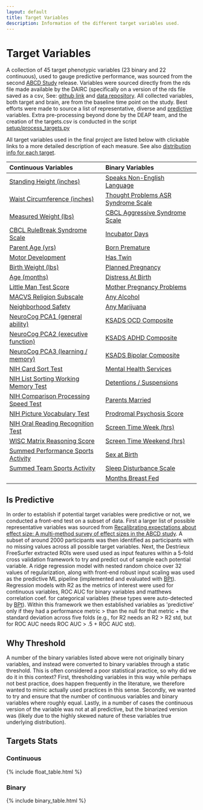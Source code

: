 ```yaml
---
layout: default
title: Target Variables
description: Information of the different target variables used.
---
```


# Target Variables

A collection of 45 target phenotypic variables (23 binary and 22 continuous), used to gauge predictive performance,
was sourced from the second [ABCD Study](https://abcdstudy.org/) release. Variables were sourced directly from
the rds file made available by the DAIRC (specifically on a version of the rds file saved as a csv,
See: [github link](https://github.com/ABCD-STUDY/analysis-nda) and [data repository](https://nda.nih.gov/abcd).
All collected variables, both target and brain, are from the baseline time point on the study.
Best efforts were made to source a list of representative, diverse and [predictive](./variables#is-predictive) variables.
Extra pre-processing beyond done by the DEAP team, and the creation of the targets.csv is conducted in the script [setup/process_targets.py](https://github.com/sahahn/parc_scaling/blob/main/setup/process_targets.py)

All target variables used in the final project are listed below with clickable links to a more detailed description of each measure. See also [distribution info for each target](./variables#targets-stats).

| Continuous Variables                  | Binary Variables                            |
|:--------------------------------------|:--------------------------------------------|
[Standing Height (inches)](./target_variables#standing-height-inches)|[Speaks Non-English Language](./target_variables#speaks-non-english-language)|
[Waist Circumference (inches)](./target_variables#waist-circumference-inches)|[Thought Problems ASR Syndrome Scale](./target_variables#thought-problems-asr-syndrome-scale)| 
[Measured Weight (lbs)](./target_variables#measured-weight-lbs)|[CBCL Aggressive Syndrome Scale](./target_variables#cbcl-aggressive-syndrome-scale)|
[CBCL RuleBreak Syndrome Scale](./target_variables#cbcl-rulebreak-syndrome-scale)|[Incubator Days](./target_variables#incubator-days)|                   
[Parent Age (yrs)](./target_variables#parent-age-yrs)|[Born Premature](./target_variables#born-premature)                  
[Motor Development](./target_variables#motor-development)|[Has Twin](./target_variables#has-twin)|                      
[Birth Weight (lbs)](./target_variables#birth-weight-lbs)|[Planned Pregnancy](./target_variables#planned-pregnancy)|                               
[Age (months)](./target_variables#age-months)|[Distress At Birth](./target_variables#distress-at-birth)|                                        
[Little Man Test Score](./target_variables#little-man-test-score)|[Mother Pregnancy Problems](./target_variables#mother-pregnancy-problems)|                                
[MACVS Religion Subscale](./target_variables#macvs-religion-subscale)|[Any Alcohol](./target_variables#any-alcohol)|                             
[Neighborhood Safety](./target_variables#neighborhood-safety)|[Any Marijuana](./target_variables#any-marijuana)|                               
[NeuroCog PCA1 (general ability)](./target_variables#neurocog-pca1-general-ability)|[KSADS OCD Composite](./target_variables#ksads-ocd-composite)|                   
[NeuroCog PCA2 (executive function)](./target_variables#neurocog-pca2-executive-function)|[KSADS ADHD Composite](./target_variables#ksads-adhd-composite)|
[NeuroCog PCA3 (learning / memory)](./target_variables#neurocog-pca3-learning-memory)|[KSADS Bipolar Composite](./target_variables#ksads-bipolar-composite)|
[NIH Card Sort Test](./target_variables#nih-card-sort-test)|[Mental Health Services](./target_variables#mental-health-services)|
[NIH List Sorting Working Memory Test](./target_variables#nih-list-sorting-working-memory-test)|[Detentions / Suspensions](./target_variables#detentions-suspensions)|
[NIH Comparison Processing Speed Test](./target_variables#nih-comparison-processing-speed-test)|[Parents Married](./target_variables#parents-married)|
[NIH Picture Vocabulary Test](./target_variables#nih-picture-vocabulary-test)|[Prodromal Psychosis Score](./target_variables#prodromal-psychosis-score)|
[NIH Oral Reading Recognition Test](./target_variables#nih-oral-reading-recognition-test)|[Screen Time Week (hrs)](./target_variables#screen-time-week)|
[WISC Matrix Reasoning Score](./target_variables#wisc-matrix-reasoning-score)|[Screen Time Weekend (hrs)](./target_variables#screen-time-weekend)|
[Summed Performance Sports Activity](./target_variables#summed-performance-sports-activity)|[Sex at Birth](./target_variables#sex-at-birth)|
[Summed Team Sports Activity](./target_variables#summed-team-sports-activity)|[Sleep Disturbance Scale](./target_variables#sleep-disturbance-scale)|
||[Months Breast Fed](./target_variables#months-breast-fed)|


## Is Predictive

In order to establish if potential target variables were predictive or not, we conducted a front-end test on a subset of data.
First a larger list of possible representative variables was sourced from
[Recalibrating expectations about effect size: A multi-method survey of effect sizes in the ABCD study](https://psyarxiv.com/tn9u4/).
A subset of around 2000 participants was then identified as participants with no missing values across all possible target variables.
Next, the Destrieux FreeSurfer extracted ROIs were used used as input features within a 5-fold cross validation framework to try and
predict out of sample each potential variable. A ridge regression model with nested random choice over 32 values of regularization,
along with front-end robust input scaling was used as the predictive ML pipeline (implemented and evaluated with [BPt](https://github.com/sahahn/BPt)).
Regression models with R2 as the metrics of interest were used for continuous variables, ROC AUC for
binary variables and matthews correlation coef. for categorical variables
(these types were auto-detected by [BPt](https://github.com/sahahn/BPt)).
Within this framework we then established variables as 'predictive' only if they had a
performance metric > than the null for that metric + the standard deviation
across five folds (e.g., for R2 needs an R2 > R2 std, but for ROC AUC needs ROC AUC > .5 + ROC AUC std). 


## Why Threshold

A number of the binary variables listed above were not originally binary variables, and instead were converted to binary
variables through a static threshold. This is often considered a poor statistical practice, so why did we do it in this context?
First, thresholding variables in this way while perhaps not best practice, does happen frequently in the literature, we therefore
wanted to mimic actually used practices in this sense. Secondly, we wanted to try and ensure that the number of continuous variables and
binary variables where roughly equal. Lastly, in a number of cases the continuous version of the variable was not at all predictive, but 
the binarized version was (likely due to the highly skewed nature of these variables true underlying distribution).

## Targets Stats

### Continuous

{% include float_table.html %}

### Binary

{% include binary_table.html %}